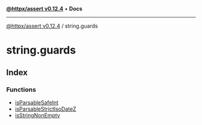 [**@httpx/assert v0.12.4**](../README.md) • **Docs**

***

[@httpx/assert v0.12.4](../README.md) / string.guards

# string.guards

## Index

### Functions

- [isParsableSafeInt](functions/isParsableSafeInt.md)
- [isParsableStrictIsoDateZ](functions/isParsableStrictIsoDateZ.md)
- [isStringNonEmpty](functions/isStringNonEmpty.md)
